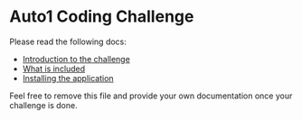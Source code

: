 # Auto1 Coding Challenge

Please read the following docs:
- [Introduction to the challenge](docs/challenge.md)
- [What is included](docs/desc.md)
- [Installing the application](docs/install.md)

Feel free to remove this file and provide your own documentation once your challenge is done.
